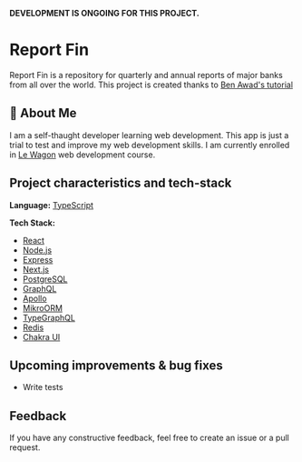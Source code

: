 **DEVELOPMENT IS ONGOING FOR THIS PROJECT.**
# Report Fin
Report Fin is a repository for quarterly and annual reports of major banks from all over the world.
This project is created thanks to [Ben Awad's tutorial](https://github.com/benawad/lireddit)

## 🚀 About Me
I am a self-thaught developer learning web development. This app is just a trial to test and improve my web development skills. I am currently enrolled in [Le Wagon](https://www.lewagon.com/web-development-course/part-time) web development course.

## Project characteristics and tech-stack

**Language:** [TypeScript](http://typescriptlang.org/)

**Tech Stack:**
* [React](https://reactjs.org/)
* [Node.js](https://nodejs.org/)
* [Express](https://expressjs.com/)
* [Next.js](https://nextjs.org/)
* [PostgreSQL](https://www.postgresql.org/)
* [GraphQL](https://graphql.org/)
* [Apollo](https://www.apollographql.com/)
* [MikroORM](https://mikro-orm.io/)
* [TypeGraphQL](https://www.graphql-tools.com/)
* [Redis](https://redis.io/)
* [Chakra UI](https://chakra-ui.com/)

## Upcoming improvements & bug fixes
- Write tests

## Feedback
If you have any constructive feedback, feel free to create an issue or a pull request.
